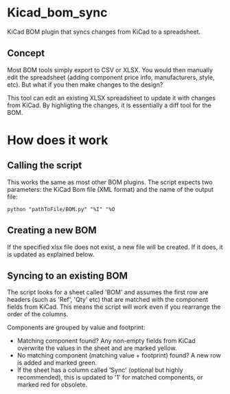 # Kicad_bom_sync
KiCad BOM plugin that syncs changes from KiCad to a spreadsheet.

## Concept
Most BOM tools simply export to CSV or XLSX. You would then manually edit the spreadsheet
(adding component price info, manufacturers, style, etc). But what if you then make changes to the design?

This tool can edit an existing XLSX spreadsheet to update it with changes from KiCad.
By highligting the changes, it is essentially a diff tool for the BOM.


# How does it work

## Calling the script

This works the same as most other BOM plugins. The script expects two parameters: the KiCad Bom file (XML format)
and the name of the output file:
```
python "pathToFile/BOM.py" "%I" "%O
```

## Creating a new BOM
If the specified xlsx file does not exist, a new file will be created. If it does, it is updated as explained below.

## Syncing to an existing BOM
The script looks for a sheet called 'BOM' and assumes the first row are headers (such as 'Ref', 'Qty' etc) that are matched with the component fields from KiCad.
This means the script will work even if you rearrange the order of the columns.

Components are grouped by value and footprint:
* Matching component found? Any non-empty fields from KiCad overwrite the values in the sheet and are marked yellow.
* No matching component (matching value + footprint) found? A new row is added and marked green.
* If the sheet has a column called 'Sync' (optional but highly recommended),
this is updated to '1' for matched components, or marked red for obsolete.
